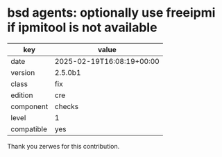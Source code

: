 [//]: # (werk v2)
# bsd agents: optionally use freeipmi if ipmitool is not available

key        | value
---------- | ---
date       | 2025-02-19T16:08:19+00:00
version    | 2.5.0b1
class      | fix
edition    | cre
component  | checks
level      | 1
compatible | yes

Thank you zerwes for this contribution.
